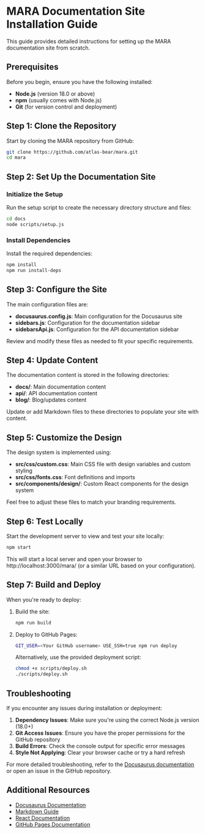 # MARA Documentation Site Installation Guide

This guide provides detailed instructions for setting up the MARA documentation site from scratch.

## Prerequisites

Before you begin, ensure you have the following installed:

- **Node.js** (version 18.0 or above)
- **npm** (usually comes with Node.js)
- **Git** (for version control and deployment)

## Step 1: Clone the Repository

Start by cloning the MARA repository from GitHub:

```bash
git clone https://github.com/atlas-bear/mara.git
cd mara
```

## Step 2: Set Up the Documentation Site

### Initialize the Setup

Run the setup script to create the necessary directory structure and files:

```bash
cd docs
node scripts/setup.js
```

### Install Dependencies

Install the required dependencies:

```bash
npm install
npm run install-deps
```

## Step 3: Configure the Site

The main configuration files are:

- **docusaurus.config.js**: Main configuration for the Docusaurus site
- **sidebars.js**: Configuration for the documentation sidebar
- **sidebarsApi.js**: Configuration for the API documentation sidebar

Review and modify these files as needed to fit your specific requirements.

## Step 4: Update Content

The documentation content is stored in the following directories:

- **docs/**: Main documentation content
- **api/**: API documentation content
- **blog/**: Blog/updates content

Update or add Markdown files to these directories to populate your site with content.

## Step 5: Customize the Design

The design system is implemented using:

- **src/css/custom.css**: Main CSS file with design variables and custom styling
- **src/css/fonts.css**: Font definitions and imports
- **src/components/design/**: Custom React components for the design system

Feel free to adjust these files to match your branding requirements.

## Step 6: Test Locally

Start the development server to view and test your site locally:

```bash
npm start
```

This will start a local server and open your browser to http://localhost:3000/mara/ (or a similar URL based on your configuration).

## Step 7: Build and Deploy

When you're ready to deploy:

1. Build the site:
   ```bash
   npm run build
   ```

2. Deploy to GitHub Pages:
   ```bash
   GIT_USER=<Your GitHub username> USE_SSH=true npm run deploy
   ```

   Alternatively, use the provided deployment script:
   ```bash
   chmod +x scripts/deploy.sh
   ./scripts/deploy.sh
   ```

## Troubleshooting

If you encounter any issues during installation or deployment:

1. **Dependency Issues**: Make sure you're using the correct Node.js version (18.0+)
2. **Git Access Issues**: Ensure you have the proper permissions for the GitHub repository
3. **Build Errors**: Check the console output for specific error messages
4. **Style Not Applying**: Clear your browser cache or try a hard refresh

For more detailed troubleshooting, refer to the [Docusaurus documentation](https://docusaurus.io/docs) or open an issue in the GitHub repository.

## Additional Resources

- [Docusaurus Documentation](https://docusaurus.io/docs)
- [Markdown Guide](https://www.markdownguide.org/)
- [React Documentation](https://reactjs.org/docs/getting-started.html)
- [GitHub Pages Documentation](https://docs.github.com/en/pages)
